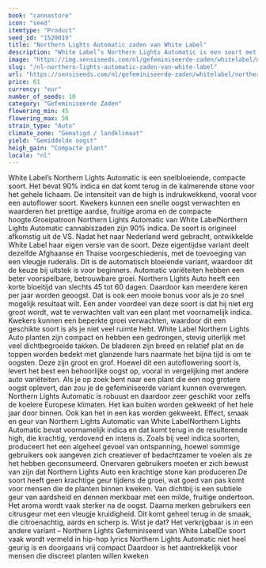 ```yaml
---
book: "cannastore"
icon: "seed"
itemtype: "Product"
seed_id: "1520019"
title: "Northern Lights Automatic zaden van White Label"
description: "White Label’s Northern Lights Automatic is een soort met 90% Indica. Het heeft een discrete geur, is compact, heeft een goede oogst voor een auto variant."
image: "https://img.sensiseeds.com/nl/gefeminiseerde-zaden/whitelabel/northern-lights-automatic-image.png"
slug: "/nl-northern-lights-automatic-zaden-van-white-label"
url: "https://sensiseeds.com/nl/gefeminiseerde-zaden/whitelabel/northern-lights-automatic?a_aid=cannastore"
price: 61
currency: "eur"
number_of_seeds: 10
category: "Gefeminiseerde Zaden"
flowering_min: 45
flowering_max: 50
strain_type: "Auto"
climate_zone: "Gematigd / landklimaat"
yield: "Gemiddelde oogst"
heigh_gain: "Compacte plant"
locale: "nl"
---
```

White Label’s Northern Lights Automatic is een snelbloeiende, compacte soort. Het bevat 90% indica en dat komt terug in de kalmerende stone voor het gehele lichaam. De intensiteit van de high is indrukwekkend, vooral voor een autoflower soort. Kwekers kunnen een snelle oogst verwachten en waarderen het prettige aardse, fruitige aroma en de compacte hoogte.Groeipatroon Northern Lights Automatic van White LabelNorthern Lights Automatic cannabiszaden zijn 90% indica. De soort is origineel afkomstig uit de VS. Nadat het naar Nederland werd gebracht, ontwikkelde White Label haar eigen versie van de soort. Deze eigentijdse variant deelt dezelfde Afghaanse en Thaise voorgeschiedenis, met de toevoeging van een vleugje ruderalis. Dit is de automatisch bloeiende variant, waardoor dit de keuze bij uitstek is voor beginners. Automatic variëteiten hebben een beter voorspelbare, betrouwbare groei. Northern Lights Auto heeft een korte bloeitijd van slechts 45 tot 60 dagen. Daardoor kan meerdere keren per jaar worden geoogst. Dat is ook een mooie bonus voor als je zo snel mogelijk resultaat wilt. Een ander voordeel van deze soort is dat hij niet erg groot wordt, wat te verwachten valt van een plant met voornamelijk indica. Kwekers kunnen een beperkte groei verwachten, waardoor dit een geschikte soort is als je niet veel ruimte hebt. White Label Northern Lights Auto planten zijn compact en hebben een gedrongen, stevig uiterlijk met veel dichtbegroeide takken. De bladeren zijn breed en relatief plat en de toppen worden bedekt met glanzende hars naarmate het bijna tijd is om te oogsten. Deze zijn groot en grof. Hoewel dit een autoflowering soort is, levert het best een behoorlijke oogst op, vooral in vergelijking met andere auto variëteiten. Als je op zoek bent naar een plant die een nog grotere oogst oplevert, dan zou je de gefeminiseerde variant kunnen overwegen. Northern Lights Automatic is robuust en daardoor zeer geschikt voor zelfs de koelere Europese klimaten. Het kan buiten worden gekweekt of het hele jaar door binnen. Ook kan het in een kas worden gekweekt. Effect, smaak en geur van Northern Lights Automatic van White LabelNorthern Lights Automatic bevat voornamelijk indica en dat komt terug in de resulterende high, die krachtig, verdovend en intens is. Zoals bij veel indica soorten, produceert het een algeheel gevoel van ontspanning, hoewel sommige gebruikers ook aangeven zich creatiever of bedachtzamer te voelen als ze het hebben geconsumeerd. Onervaren gebruikers moeten er zich bewust van zijn dat Northern Lights Auto een krachtige stone kan produceren.De soort heeft geen krachtige geur tijdens de groei, wat goed van pas komt voor mensen die de planten binnen kweken. Van dichtbij is een subtiele geur van aardsheid en dennen merkbaar met een milde, fruitige ondertoon. Het aroma wordt vaak sterker na de oogst. Daarna merken gebruikers een citrusgeur met een vleugje kruidigheid. Dit komt geheel terug in de smaak, die citroenachtig, aards en scherp is. Wist je dat? Het verkrijgbaar is in een andere variant – Northern Lights Gefeminiseerd van White LabelDe soort vaak wordt vermeld in hip-hop lyrics Northern Lights Automatic niet heel geurig is en doorgaans vrij compact Daardoor is het aantrekkelijk voor mensen die discreet planten willen kweken
